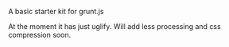 A basic starter kit for grunt.js

At the moment it has just uglify. Will add less processing and css compression soon.
